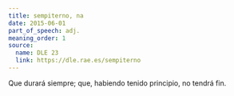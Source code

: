 ```yaml
---
title: sempiterno, na
date: 2015-06-01
part_of_speech: adj.
meaning_order: 1
source:
  name: DLE 23
  link: https://dle.rae.es/sempiterno
---
```


Que durará siempre; que, habiendo tenido principio, no tendrá fin.
